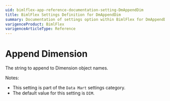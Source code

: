 ```yaml
---
uid: bimlflex-app-reference-documentation-setting-DmAppendDim
title: BimlFlex Settings Definition for DmAppendDim
summary: Documentation of settings option within BimlFlex for DmAppendDim
varigenceProduct: BimlFlex
varigenceArticleType: Reference
---
```


# Append Dimension

The string to append to Dimension object names.

Notes:
* This setting is part of the `Data Mart` settings category.
* The default value for this setting is `DIM`.
